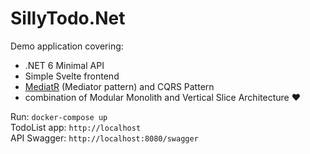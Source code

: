 # SillyTodo.Net

Demo application covering:

* .NET 6 Minimal API
* Simple Svelte frontend
* [MediatR](https://github.com/jbogard/MediatR) (Mediator pattern) and CQRS Pattern 
* combination of Modular Monolith and Vertical Slice Architecture ❤️



Run: ``docker-compose up``   
TodoList app: ``http://localhost``  
API Swagger: ``http://localhost:8080/swagger``  
